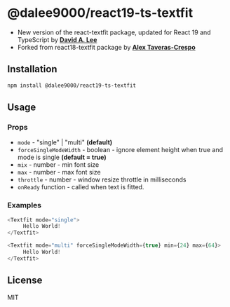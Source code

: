 @dalee9000/react19-ts-textfit
=========================

* New version of the react-textfit package, updated for React 19 and TypeScript by **[David A. Lee](https://dalee-seven.vercel.app/)**
* Forked from react18-textfit package by **[Alex Taveras-Crespo](https://alextaverascrespo.com/)**

## Installation
```bash
npm install @dalee9000/react19-ts-textfit
```

## Usage

### Props
* ```mode``` - "single" | "multi" **(default)**
* ```forceSingleModeWidth``` - boolean - ignore element height when true and mode is single **(default = true)**
* ```mix``` - number - min font size 
* ```max``` - number - max font size
* ```throttle``` - number -  window resize throttle in milliseconds
* ```onReady``` function - called when text is fitted.

### Examples
```javascript
<Textfit mode="single">
     Hello World!
</Textfit>
```
```javascript
<Textfit mode="multi" forceSingleModeWidth={true} min={24} max={64}>
     Hello World!
</Textfit>
```

## License

MIT

